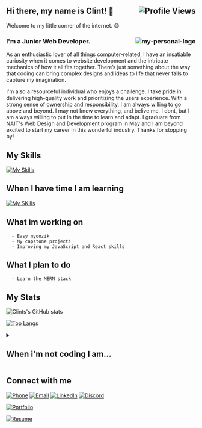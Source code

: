 <h2>Hi there, my name is Clint! 👋 <img src="https://komarev.com/ghpvc/?username=cjewett1&style=for-the-badge" alt="Profile Views" align="right"></h2>

Welcome to my little corner of the internet. 😄


<h3>I'm a Junior Web Developer. <img src="https://user-images.githubusercontent.com/83998647/229268354-3f8b0a6e-3f62-4c8e-9fda-7411f09baef8.png" alt="my-personal-logo" align="right"></h3>

As an enthusiastic lover of all things computer-related, I have an insatiable curiosity when it comes to website development and the intricate mechanics of how it all fits together. There’s just something about the way that coding can bring complex designs and ideas to life that never fails to capture my imagination.

I'm also a resourceful individual who enjoys a challenge. I take pride in delivering high-quality work and prioritizing the users experience. With a strong sense of ownership and responsibility, I am always willing to go above and beyond. I may not know everything, and belive me, I dont, but I am always willing to put in the time to learn and adapt. I graduate from NAIT's Web Design and Development program in May and I am beyond excited to start my career in this wonderful industry. Thanks for stopping by!

## My Skills  

[![My Skills](https://skills.thijs.gg/icons?i=html,css,js,sass,react,nextjs,php,wordpress,figma,photoshop,illustrator)](https://skills.thijs.gg) 


## When I have time I am learning 

[![My SKills](https://skills.thijs.gg/icons?i=ts,nodejs,expressjs,mongodb)](https://skills.thijs.gg)


## What im working on

```
  - Easy myoozik 
  - My capstone project!
  - Improving my JavaScript and React skills
```

## What I plan to do
```
  - Learn the MERN stack
```


## My Stats

![Clints's GitHub stats](https://github-readme-stats.vercel.app/api?username=cjewett1&show_icons=true&theme=dark) 

[![Top Langs](https://github-readme-stats.vercel.app/api/top-langs/?username=cjewett1&layout=compact&theme=dark)](https://github.com/cjewett1/github-readme-stats)


<details>
  <summary><h2>When i'm not coding I am...</h2></summary>
  
  - Watching one too many horror movies 😱
  
  - Playing with my 3 animals. I have 2 cats and a dog!
  
  - Making dinner or spending time with my wonderful wife (we are currently obssessed with The Binding of Isaac and Wingspan)

</details>

## Connect with me
[![Phone](https://img.shields.io/badge/Phone-%23333.svg?&style=for-the-badge&logo=telephone&logoColor=white)](tel:+7802424053)
[![Email](https://img.shields.io/badge/Email-%23D14836.svg?&style=for-the-badge&logo=gmail&logoColor=white)](mailto:clintondgorda@gmail.com)
[![LinkedIn](https://img.shields.io/badge/LinkedIn-%230077B5.svg?&style=for-the-badge&logo=linkedin&logoColor=white)](https://www.linkedin.com/in/clintonjewett/)
[![Discord](https://img.shields.io/badge/Discord-clint(booma)%234826-%237289DA?logo=discord&logoColor=white&style=for-the-badge)](https://discord.com/users/clint(booma)#4826)

[![Portfolio](https://img.shields.io/badge/Portfolio-Check%20out%20my%20website-blue?style=for-the-badge&logo=portfolio&logoColor=white)](https://www.clinton-gorda.com)

[![Resume](https://img.shields.io/badge/Resume-View%20my%20resume-orange?style=for-the-badge&logo=Resume-Icons&logoColor=white)](https://drive.google.com/file/d/1fO-yFbp0v9N1611nk4rxw1zoYp_w1jmg/view?usp=sharing)

